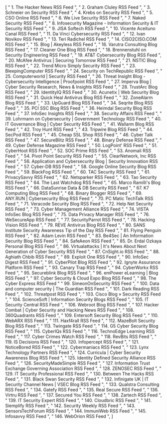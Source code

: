 [
  " 1. The Hacker News RSS Feed ",
  " 2. Graham Cluley RSS Feed ",
  " 3. Schneier on Security RSS Feed ",
  " 4. Krebs on Security RSS Feed ",
  " 5. CSO Online RSS Feed ",
  " 6. We Live Security RSS Feed ",
  " 7. Naked Security RSS Feed ",
  " 8.  Infosecurity Magazine - Information Security & IT Security RSS Feed ",
  " 9. JISA Softech RSS Feed ",
  " 10. Vicente Aceituno Canal RSS Feed ",
  " 11. Da Vinci Cybersecurity RSS Feed ",
  " 12. Ivan Novikov RSS Feed ",
  " 13. Teri Radichel RSS Feed ",
  " 14. CISO2CISO.COM RSS Feed  ",
  " 15. Blog | Akeyless RSS Feed ",
  " 16. Varutra Consulting Blog RSS Feed ",
  " 17. Cleaner One Blog RSS Feed ",
  " 18. Brennenstuhl on Security Engineering RSS Feed ",
  " 19. AT&T Cybersecurity Blog RSS Feed ",
  " 20. McAfee Antivirus | Securing Tomorrow RSS Feed ",
  " 21. NSTIC Blog RSS Feed ",
  " 22. Trend Micro Simply Security RSS Feed ",
  " 23. BleepingComputer RSS Feed ",
  " 24. Security on TechRepublic RSS Feed ",
  " 25. Computerworld | Security RSS Feed ",
  " 26. Threat Insight Blog - Cybersecurity Intelligence | Proofpoint RSS Feed ",
  " 27. Imperva Blog | Cyber Security Research, News & Insights RSS Feed ",
  " 28. TrustArc Blog RSS Feed ",
  " 29. IdentityIQ RSS Feed ",
  " 30. Acunetix | Web Security Blog RSS Feed ",
  " 31. Quick Heal Antivirus Blog RSS Feed ",
  " 32. ZoneAlarm Blog RSS Feed ",
  " 33. UpGuard Blog RSS Feed ",
  " 34. Seqrite Blog RSS Feed ",
  " 35. PCI SSC Blog RSS Feed ",
  " 36. Heimdal Security Blog RSS Feed ",
  " 37. InfoSec Insights RSS Feed ",
  " 38. Security Affairs RSS Feed ",
  " 39. Lohrmann on Cybersecurity | Government Technology RSS Feed ",
  " 40. IT Governance Blog | Cyber Security RSS Feed ",
  " 41. Wallarm Blog RSS Feed ",
  " 42. Troy Hunt RSS Feed ",
  " 43. Tripwire Blog RSS Feed ",
  " 44. SecPod RSS Feed ",
  " 45. Cheap SSL Shop RSS Feed ",
  " 46. Cyber Talk RSS Feed ",
  " 47. SecureBlitz RSS Feed ",
  " 48. Binary Defense RSS Feed ",
  " 49. Cyber Defense Magazine RSS Feed ",
  " 50. LogPoint' RSS Feed ",
  " 51. CyberHoot RSS Feed ",
  " 52. SOC Prime RSS Feed ",
  " 53. Anomali RSS Feed ",
  " 54. Pivot Point Security RSS Feed ",
  " 55. ClearNetwork, Inc RSS Feed ",
  " 56. Application and Cybersecurity Blog | Security Innovation RSS Feed ",
  " 57. Cyber-DB RSS Feed ",
  " 58. Google Online Security Blog RSS Feed ",
  " 59. BlackFog RSS Feed ",
  " 60. TAC Security RSS Feed ",
  " 61. PrivacySavvy RSS Feed ",
  " 62. Netsparker RSS Feed ",
  " 63. Tao Security RSS Feed ",
  " 64. The Last Watchdog RSS Feed ",
  " 65. Marco Ramilli's Blog RSS Feed ",
  " 66. DataSunrise Data & DB Security RSS Feed ",
  " 67. K7 Computing Blog RSS Feed ",
  " 68. Binary Blogger RSS Feed ",
  " 69. ANY.RUN | Cybersecurity Blog RSS Feed ",
  " 70. PC Matic TechTalk RSS Feed ",
  " 71. Veracode Security Blog RSS Feed ",
  " 72. Help Net Security RSS Feed ",
  " 73. Cyber Management Alliance RSS Feed ",
  " 74. VISTA InfoSec Blog RSS Feed ",
  " 75. Data Privacy Manager RSS Feed ",
  " 76. WeSecureApp RSS Feed ",
  " 77. SecurityParrot RSS Feed ",
  " 78. Hacking Vision RSS Feed ",
  " 79. REVE Antivirus Blog RSS Feed ",
  " 80. SANS Institute Security Awareness Tip of the Day RSS Feed ",
  " 81. Flying Penguin RSS Feed ",
  " 82. Adam Levin RSS Feed ",
  " 83. Be4Sec | An Information Security Blog RSS Feed ",
  " 84. SafeAeon RSS Feed ",
  " 85. Dr. Erdal Ozkaya Personal Blog RSS Feed ",
  " 86. Virtualattacks | It's News About Next Generation of Cyber Security RSS Feed ",
  " 87. CnSight.io RSS Feed ",
  " 88. Aghiath Chbib RSS Feed ",
  " 89. Exploit One RSS Feed ",
  " 90. InfoSec Digest RSS Feed ",
  " 91. CyberPilot Blog RSS Feed ",
  " 92. Ignyte Assurance Platform RSS Feed ",
  " 93. Canary Trap RSS Feed ",
  " 94. CyberWorkx RSS Feed ",
  " 95. Secureblink Blog RSS Feed ",
  " 96. emPower eLearning | Blog RSS Feed ",
  " 97. Cyber Security & Cloud Expo Blog RSS Feed ",
  " 98. The Cyber Express RSS Feed  "
  " 99. SimeonOnSecurity RSS Feed ",
  " 100. Data and computer security | The Guardian RSS Feed ",
  " 101. Dark Reading RSS Feed ",
  " 102. Threatpost RSS Feed ",
  " 103. Cisco Blog » Security RSS Feed ",
  " 104. ScienceSoft | Information Security Blogs RSS Feed ",
  " 105. IT Security Central RSS Feed ",
  " 106. Webroot Blog RSS Feed ",
  " 107. Hacker Combat | Cyber Security and Hacking News RSS Feed ",
  " 108. 360Quadrants RSS Feed ",
  " 109. Entersoft Security Blog RSS Feed ",
  " 110. WebARX RSS Feed ",
  " 111. Haxf4rall RSS Feed ",
  " 112. MazeBolt Security Blog RSS Feed ",
  " 113. Twingate RSS Feed ",
  " 114. G5 Cyber Security Blog RSS Feed ",
  " 115. CyberIQs RSS Feed ",
  " 116. TechnoEdge Learning RSS Feed ",
  " 117. Cyber Crimes Watch RSS Feed ",
  " 118. RevBits RSS Feed ",
  " 119. IS Decisions RSS Feed ",
  " 120. Infopercept RSS Feed ",
  " 121. NoticeBored RSS Feed ",
  " 122. Cybermaniacs RSS Feed ",
  " 123. Lynx Technology Partners RSS Feed ",
  " 124. Curricula | Cyber Security Awareness Blog RSS Feed ",
  " 125. Identity Defined Security Alliance RSS Feed ",
  " 126. SecurityMadeSimple RSS Feed ",
  " 127. Information Trust Exchange Governing Association RSS Feed ",
  " 128. ZENOSEC RSS Feed ",
  " 129. IT Security Professional RSS Feed ",
  " 130. Between The Hacks RSS Feed ",
  " 131. Black Swan Security RSS Feed ",
  " 132. Infinigate UK | IT Security Channel News | VSEC Blog RSS Feed ",
  " 133. Qualstra Consulting RSS Feed ",
  " 134. Gatefy RSS Feed ",
  " 135. Real Secure RSS Feed ",
  " 136. Virtru RSS Feed ",
  " 137. Secured You RSS Feed ",
  " 138. Zartech RSS Feed ",
  " 139. IT Security Expert RSS Feed ",
  " 140. Cloudbric RSS Feed ",
  " 141. Siemplify RSS Feed ",
  " 142. Security Weekly RSS Feed ",
  " 143. SensorsTechForum RSS Feed ",
  " 144. ImmuniWeb RSS Feed ",
  " 145. Infosavvy RSS Feed ",
  " 146. WebOrion RSS Feed ",
]
